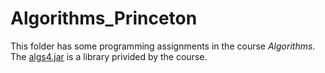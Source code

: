 # Algorithms_Princeton

This folder has some programming assignments in the course *Algorithms*. The [algs4.jar](https://algs4.cs.princeton.edu/code/) is a library privided by the course.
